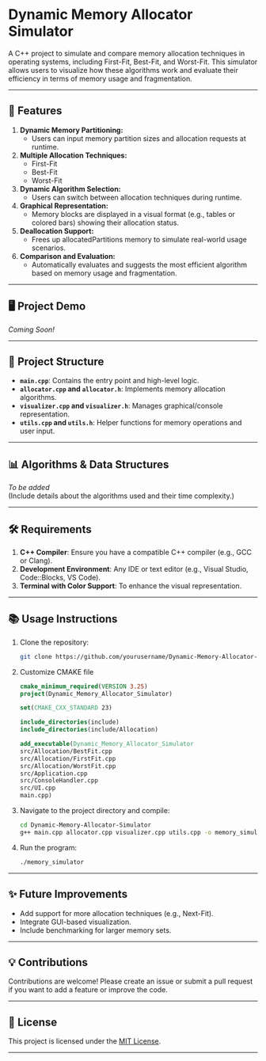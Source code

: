 # Dynamic Memory Allocator Simulator

A C++ project to simulate and compare memory allocation techniques in operating systems, including First-Fit, Best-Fit, and Worst-Fit. This simulator allows users to visualize how these algorithms work and evaluate their efficiency in terms of memory usage and fragmentation.

---

## 🚀 Features
1. **Dynamic Memory Partitioning:**  
   - Users can input memory partition sizes and allocation requests at runtime.
2. **Multiple Allocation Techniques:**  
   - First-Fit  
   - Best-Fit  
   - Worst-Fit
3. **Dynamic Algorithm Selection:**  
   - Users can switch between allocation techniques during runtime.
4. **Graphical Representation:**  
   - Memory blocks are displayed in a visual format (e.g., tables or colored bars) showing their allocation status.
5. **Deallocation Support:**  
   - Frees up allocatedPartitions memory to simulate real-world usage scenarios.
6. **Comparison and Evaluation:**  
   - Automatically evaluates and suggests the most efficient algorithm based on memory usage and fragmentation.

---

## 🖥️ Project Demo
*Coming Soon!*  

---

## 📂 Project Structure
- **`main.cpp`**: Contains the entry point and high-level logic.  
- **`allocator.cpp` and `allocator.h`**: Implements memory allocation algorithms.  
- **`visualizer.cpp` and `visualizer.h`**: Manages graphical/console representation.  
- **`utils.cpp` and `utils.h`**: Helper functions for memory operations and user input.  

---

## 📊 Algorithms & Data Structures
*To be added*  
(Include details about the algorithms used and their time complexity.)

---

## 🛠️ Requirements
1. **C++ Compiler**: Ensure you have a compatible C++ compiler (e.g., GCC or Clang).  
2. **Development Environment**: Any IDE or text editor (e.g., Visual Studio, Code::Blocks, VS Code).  
3. **Terminal with Color Support**: To enhance the visual representation.

---

## 📚 Usage Instructions
1. Clone the repository:  
   ```bash
   git clone https://github.com/yourusername/Dynamic-Memory-Allocator-Simulator.git
   ```
2. Customize CMAKE file 
    ```cmake
   cmake_minimum_required(VERSION 3.25)
   project(Dynamic_Memory_Allocator_Simulator)
   
   set(CMAKE_CXX_STANDARD 23)
   
   include_directories(include)
   include_directories(include/Allocation)
   
   add_executable(Dynamic_Memory_Allocator_Simulator
   src/Allocation/BestFit.cpp
   src/Allocation/FirstFit.cpp
   src/Allocation/WorstFit.cpp
   src/Application.cpp
   src/ConsoleHandler.cpp
   src/UI.cpp
   main.cpp)
   ```
3. Navigate to the project directory and compile:  
   ```bash
   cd Dynamic-Memory-Allocator-Simulator
   g++ main.cpp allocator.cpp visualizer.cpp utils.cpp -o memory_simulator
   ```
4. Run the program:  
   ```bash
   ./memory_simulator
   ```

---

## ✨ Future Improvements
- Add support for more allocation techniques (e.g., Next-Fit).  
- Integrate GUI-based visualization.  
- Include benchmarking for larger memory sets.

---

## 💡 Contributions
Contributions are welcome! Please create an issue or submit a pull request if you want to add a feature or improve the code.

---

## 📜 License
This project is licensed under the [MIT License](LICENSE).

---
